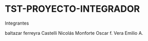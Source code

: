 # TST-PROYECTO-INTEGRADOR

Integrantes

baltazar ferreyra
Castelli Nicolás 
Monforte Oscar f.
Vera Emilio A.

